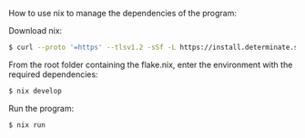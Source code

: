 How to use nix to manage the dependencies of the program:

Download nix:
```bash
$ curl --proto '=https' --tlsv1.2 -sSf -L https://install.determinate.systems/nix | sh -s -- install
```
From the root folder containing the flake.nix, enter the environment with the required dependencies:
```bash
$ nix develop
```
Run the program:
```bash
$ nix run
```
